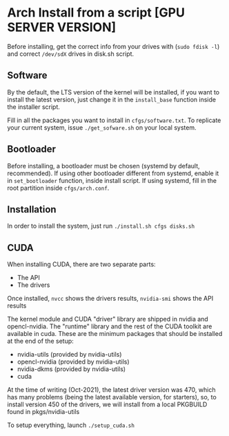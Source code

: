 # Arch Install from a script [GPU SERVER VERSION]

Before installing, get the correct info from your drives with (`sudo fdisk -l`) and correct `/dev/sdX` drives in disk.sh script.

## Software

By the default, the LTS version of the kernel will be installed, if you want to install
the latest version, just change it in the `install_base` function inside the installer script.

Fill in all the packages you want to install in `cfgs/software.txt`. To replicate your current system, issue `./get_sofware.sh` on your local system.

## Bootloader

Before installing, a bootloader must be chosen (systemd by default, recommended). If using other bootloader different from systemd, enable it in `set_bootloader` function, inside install script.
If using systemd, fill in the root partition inside `cfgs/arch.conf`.

## Installation

In order to install the system, just run `./install.sh cfgs disks.sh`

## CUDA
When installing CUDA, there are two separate parts:
- The API
- The drivers

Once installed,
`nvcc` shows the drivers results, `nvidia-smi` shows the API results

The kernel module and CUDA "driver" library are shipped in nvidia and opencl-nvidia.
The "runtime" library and the rest of the CUDA toolkit are available in cuda.
These are the minimum packages that should be installed at the end of the setup:
- nvidia-utils (provided by nvidia-utils)
- opencl-nvidia (provided by nvidia-utils)
- nvidia-dkms (provided by nvidia-utils)
- cuda

At the time of writing (Oct-2021), the latest driver version was 470, which
has many problems (being the latest available version, for starters), so, to
install version 450 of the drivers, we will install from a local PKGBUILD found
in pkgs/nvidia-utils

To setup everything, launch `./setup_cuda.sh`
